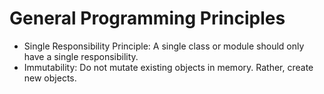 # General Programming Principles
- Single Responsibility Principle: A single class or module should only have a single responsibility.
- Immutability: Do not mutate existing objects in memory. Rather, create new objects.
